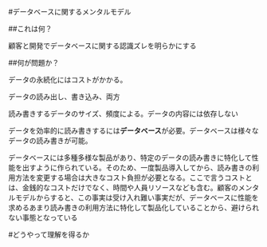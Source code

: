 #データベースに関するメンタルモデル

##これは何？

顧客と開発でデータベースに関する認識ズレを明らかにする

##何が問題か？

データの永続化にはコストがかかる。

データの読み出し、書き込み、両方

読み書きするデータのサイズ、頻度による。データの内容には依存しない

データを効率的に読み書きするには**データベース**が必要。データベースは様々なデータの読み書きが可能。

データベースには多種多様な製品があり、特定のデータの読み書きに特化して性能を出すように作られている。そのため、一度製品導入してから、読み書きの利用方法を変更する場合は大きなコスト負担が必要となる。ここで言うコストとは、金銭的なコストだけでなく、時間や人員リソースなども含む。顧客のメンタルモデルからすると、この事実は受け入れ難い事実だが、データベースに性能を求めるあまり読み書きの利用方法に特化して製品化していることから、避けられない事態となっている

#どうやって理解を得るか
